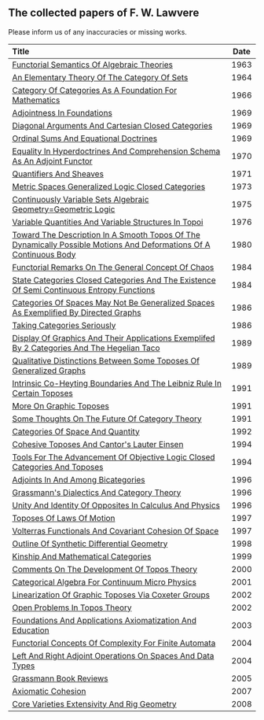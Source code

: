 ## The collected papers of F. W. Lawvere

Please inform us of any inaccuracies or missing works.

| Title | Date |
|:------|:----:|
|[Functorial Semantics Of Algebraic Theories](https://github.com/mattearnshaw/lawvere/blob/master/pdfs/1963-functorial-semantics-of-algebraic-theories.pdf)|1963|
|[An Elementary Theory Of The Category Of Sets](https://github.com/mattearnshaw/lawvere/blob/master/pdfs/1964-an-elementary-theory-of-the-category-of-sets.pdf)|1964|
|[Category Of Categories As A Foundation For Mathematics](https://github.com/mattearnshaw/lawvere/blob/master/pdfs/1966-category-of-categories-as-a-foundation-for-mathematics.pdf)|1966|
|[Adjointness In Foundations](https://github.com/mattearnshaw/lawvere/blob/master/pdfs/1969-adjointness-in-foundations.pdf)|1969|
|[Diagonal Arguments And Cartesian Closed Categories](https://github.com/mattearnshaw/lawvere/blob/master/pdfs/1969-diagonal-arguments-and-cartesian-closed-categories.pdf)|1969|
|[Ordinal Sums And Equational Doctrines](https://github.com/mattearnshaw/lawvere/blob/master/pdfs/1969-ordinal-sums-and-equational-doctrines.pdf)|1969|
|[Equality In Hyperdoctrines And Comprehension Schema As An Adjoint Functor](https://github.com/mattearnshaw/lawvere/blob/master/pdfs/1970-equality-in-hyperdoctrines-and-comprehension-schema-as-an-adjoint-functor.pdf)|1970|
|[Quantifiers And Sheaves](https://github.com/mattearnshaw/lawvere/blob/master/pdfs/1971-quantifiers-and-sheaves.pdf)|1971|
|[Metric Spaces Generalized Logic Closed Categories](https://github.com/mattearnshaw/lawvere/blob/master/pdfs/1973-metric-spaces-generalized-logic-closed-categories.pdf)|1973|
|[Continuously Variable Sets Algebraic Geometry=Geometric Logic](https://github.com/mattearnshaw/lawvere/blob/master/pdfs/1975-continuously-variable-sets-algebraic-geometry--geometric-logic.pdf)|1975|
|[Variable Quantities And Variable Structures In Topoi](https://github.com/mattearnshaw/lawvere/blob/master/pdfs/1976-variable-quantities-and-variable-structures-in-topoi.pdf)|1976|
|[Toward The Description In A Smooth Topos Of The Dynamically Possible Motions And Deformations Of A Continuous Body](https://github.com/mattearnshaw/lawvere/blob/master/pdfs/1980-toward-the-description-in-a-smooth-topos-of-the-dynamically-possible-motions-and-deformations-of-a-continuous-body.pdf)|1980|
|[Functorial Remarks On The General Concept Of Chaos](https://github.com/mattearnshaw/lawvere/blob/master/pdfs/1984-functorial-remarks-on-the-general-concept-of-chaos.pdf)|1984|
|[State Categories Closed Categories And The Existence Of Semi Continuous Entropy Functions](https://github.com/mattearnshaw/lawvere/blob/master/pdfs/1984-state-categories-closed-categories-and-the-existence-of-semi-continuous-entropy-functions.pdf)|1984|
|[Categories Of Spaces May Not Be Generalized Spaces As Exemplified By Directed Graphs](https://github.com/mattearnshaw/lawvere/blob/master/pdfs/1986-categories-of-spaces-may-not-be-generalized-spaces-as-exemplified-by-directed-graphs.pdf)|1986|
|[Taking Categories Seriously](https://github.com/mattearnshaw/lawvere/blob/master/pdfs/1986-taking-categories-seriously.pdf)|1986|
|[Display Of Graphics And Their Applications Exemplifed By 2 Categories And The Hegelian Taco](https://github.com/mattearnshaw/lawvere/blob/master/pdfs/1989-display-of-graphics-and-their-applications-exemplifed-by-2-categories-and-the-hegelian-taco.pdf)|1989|
|[Qualitative Distinctions Between Some Toposes Of Generalized Graphs](https://github.com/mattearnshaw/lawvere/blob/master/pdfs/1989-qualitative-distinctions-between-some-toposes-of-generalized-graphs.pdf)|1989|
|[Intrinsic Co-Heyting Boundaries And The Leibniz Rule In Certain Toposes](https://github.com/mattearnshaw/lawvere/blob/master/pdfs/1991-intrinsic-co-heyting-boundaries-and-the-leibniz-rule-in-certain-toposes.pdf)|1991|
|[More On Graphic Toposes](https://github.com/mattearnshaw/lawvere/blob/master/pdfs/1991-more-on-graphic-toposes.pdf)|1991|
|[Some Thoughts On The Future Of Category Theory](https://github.com/mattearnshaw/lawvere/blob/master/pdfs/1991-some-thoughts-on-the-future-of-category-theory.pdf)|1991|
|[Categories Of Space And Quantity](https://github.com/mattearnshaw/lawvere/blob/master/pdfs/1992-categories-of-space-and-quantity.pdf)|1992|
|[Cohesive Toposes And Cantor's Lauter Einsen](https://github.com/mattearnshaw/lawvere/blob/master/pdfs/1994-cohesive-toposes-and-cantors-lauter-einsen.pdf)|1994|
|[Tools For The Advancement Of Objective Logic Closed Categories And Toposes](https://github.com/mattearnshaw/lawvere/blob/master/pdfs/1994-tools-for-the-advancement-of-objective-logic-closed-categories-and-toposes.pdf)|1994|
|[Adjoints In And Among Bicategories](https://github.com/mattearnshaw/lawvere/blob/master/pdfs/1996-adjoints-in-and-among-bicategories.pdf)|1996|
|[Grassmann's Dialectics And Category Theory](https://github.com/mattearnshaw/lawvere/blob/master/pdfs/1996-grassmans-dialectics-and-category-theory.pdf)|1996|
|[Unity And Identity Of Opposites In Calculus And Physics](https://github.com/mattearnshaw/lawvere/blob/master/pdfs/1996-unity-and-identity-of-opposites-in-calculus-and-physics.pdf)|1996|
|[Toposes Of Laws Of Motion](https://github.com/mattearnshaw/lawvere/blob/master/pdfs/1997-toposes-of-laws-of-motion.pdf)|1997|
|[Volterras Functionals And Covariant Cohesion Of Space](https://github.com/mattearnshaw/lawvere/blob/master/pdfs/1997-volterras-functionals-and-covariant-cohesion-of-space.pdf)|1997|
|[Outline Of Synthetic Differential Geometry](https://github.com/mattearnshaw/lawvere/blob/master/pdfs/1998-outline-of-synthetic-differential-geometry.pdf)|1998|
|[Kinship And Mathematical Categories](https://github.com/mattearnshaw/lawvere/blob/master/pdfs/1999-kinship-and-mathematical-categories.pdf)|1999|
|[Comments On The Development Of Topos Theory](https://github.com/mattearnshaw/lawvere/blob/master/pdfs/2000-comments-on-the-development-of-topos-theory.pdf)|2000|
|[Categorical Algebra For Continuum Micro Physics](https://github.com/mattearnshaw/lawvere/blob/master/pdfs/2001-categorical-algebra-for-continuum-micro-physics.pdf)|2001|
|[Linearization Of Graphic Toposes Via Coxeter Groups](https://github.com/mattearnshaw/lawvere/blob/master/pdfs/2002-linearization-of-graphic-toposes-via-coxeter-groups.pdf)|2002|
|[Open Problems In Topos Theory](https://github.com/mattearnshaw/lawvere/blob/master/pdfs/2002-open-problems-in-topos-theory.pdf)|2002|
|[Foundations And Applications Axiomatization And Education](https://github.com/mattearnshaw/lawvere/blob/master/pdfs/2003-foundations-and-applications-axiomatization-and-education.pdf)|2003|
|[Functorial Concepts Of Complexity For Finite Automata](https://github.com/mattearnshaw/lawvere/blob/master/pdfs/2004-functorial-concepts-of-complexity-for-finite-automata.pdf)|2004|
|[Left And Right Adjoint Operations On Spaces And Data Types](https://github.com/mattearnshaw/lawvere/blob/master/pdfs/2004-left-and-right-adjoint-operations-on-spaces-and-data-types.pdf)|2004|
|[Grassmann Book Reviews](https://github.com/mattearnshaw/lawvere/blob/master/pdfs/2005-book-reviews.pdf)|2005|
|[Axiomatic Cohesion](https://github.com/mattearnshaw/lawvere/blob/master/pdfs/2007-axiomatic-cohesion.pdf)|2007|
|[Core Varieties Extensivity And Rig Geometry](https://github.com/mattearnshaw/lawvere/blob/master/pdfs/2008-core-varieties-extensivity-and-rig-geometry.pdf)|2008|
